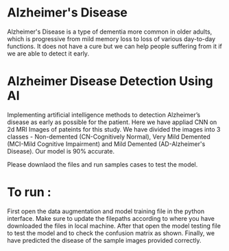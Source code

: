 # Alzheimer's Disease
Alzheimer's Disease is a type of dementia more common in older adults, which is progressive from mild memory loss to loss of various day-to-day functions. It does not have a cure but we can help people suffering from it if we are able to detect it early.

# Alzheimer Disease Detection Using AI
Implementing artificial intelligence methods to detection Alzheimer’s disease as early as possible for the patient.
Here we have appliad CNN on 2d MRI Images of pateints for this study.
We have divided the images into 3 classes - Non-demented (CN-Cognitively Normal), Very Mild Demented (MCI-Mild Cognitive Impairment) and Mild Demented (AD-Alzheimer's Disease).
Our model is 90% accurate.

Please downlaod the files and run samples cases to test the model.
# To run : 
First open the data augmentation and model training file in the python interface.
Make sure to update the filepaths according to where you have downloaded the files in local machine.
After that open the model testing file to test the model and to check the confusion matrix as shown.
Finally, we have predicted the disease of the sample images provided correctly.

